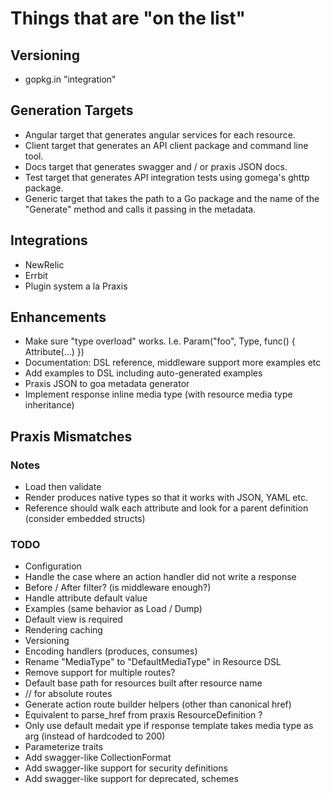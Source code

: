# Things that are "on the list"

## Versioning

* gopkg.in "integration"

## Generation Targets

* Angular target that generates angular services for each resource.
* Client target that generates an API client package and command line tool.
* Docs target that generates swagger and / or praxis JSON docs.
* Test target that generates API integration tests using gomega's ghttp package.
* Generic target that takes the path to a Go package and the name of the "Generate" method
  and calls it passing in the metadata.

## Integrations

* NewRelic
* Errbit
* Plugin system a la Praxis

## Enhancements

* Make sure "type overload" works. I.e. Param("foo", Type, func() { Attribute(...) })
* Documentation: DSL reference, middleware support more examples etc
* Add examples to DSL including auto-generated examples
* Praxis JSON to goa metadata generator
* Implement response inline media type (with resource media type inheritance)

## Praxis Mismatches

### Notes

* Load then validate
* Render produces native types so that it works with JSON, YAML etc.
* Reference should walk each attribute and look for a parent definition (consider embedded structs)

### TODO

* Configuration
* Handle the case where an action handler did not write a response
* Before / After filter? (is middleware enough?)
* Handle attribute default value
* Examples (same behavior as Load / Dump)
* Default view is required
* Rendering caching
* Versioning
* Encoding handlers (produces, consumes)
* Rename "MediaType" to "DefaultMediaType" in Resource DSL
* Remove support for multiple routes?
* Default base path for resources built after resource name
* // for absolute routes
* Generate action route builder helpers (other than canonical href)
* Equivalent to parse_href from praxis ResourceDefinition ?
* Only use default medait ype if response template takes media type as arg (instead of hardcoded to 200)
* Parameterize traits
* Add swagger-like CollectionFormat
* Add swagger-like support for security definitions
* Add swagger-like support for deprecated, schemes
